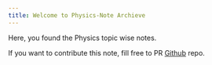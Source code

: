 ```yaml
---
title: Welcome to Physics-Note Archieve
---
```


Here, you found the Physics topic wise notes.

If you want to contribute this note, fill free to PR [Github](https://github.com/mohammadabidhafiz1294/physics-notes) repo.